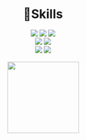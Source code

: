 <div align=center>
<h1>👊Skills</h1>
<img src="https://img.shields.io/badge/Python-3766AB?style=flat-square&logo=Python&logoColor=white"/></a>
<img src="https://img.shields.io/badge/C-A8B9CC?style=flat-square&logo=C&logoColor=black"/></a>
<img src="https://img.shields.io/badge/Java-57BCAD?style=flat-square&logo=Java&logoColor=white"/></a>
</br>
<img src="https://img.shields.io/badge/JavaScript-F7DF1E?style=flat-square&logo=JavaScript&logoColor=black"/></a>
<img src="https://img.shields.io/badge/HTML-E34F26?style=flat-square&logo=Html5&logoColor=white"/></a>
</br>
<img src="https://img.shields.io/badge/Raspberry Pi-A22846?style=flat-square&logo=Raspberrypi&logoColro="white"/></a>
<img src="https://img.shields.io/badge/Arduino-00979D?style=flat-square&logo=Arduino&logoColor=white"/></a>
</br>
</br>
<img src="https://github-readme-stats.vercel.app/api?username=TaeKyung1130" height="165">
</div>
